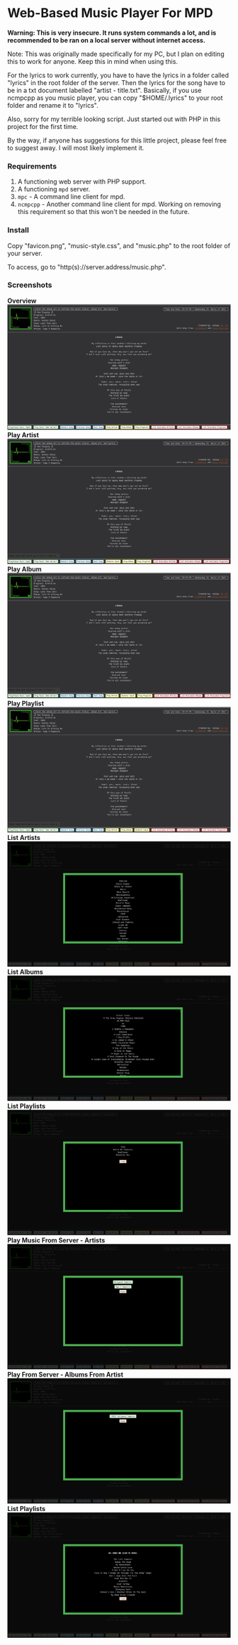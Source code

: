 # Web-Based Music Player For MPD

**Warning: This is very insecure. It runs system commands a lot, and is recommended to be ran on a local server without internet access.**

Note: This was originally made specifically for my PC, but I plan on editing this to work for anyone. Keep this in mind when using this.

For the lyrics to work currently, you have to have the lyrics in a folder called "lyrics" in the root folder of the server. Then the lyrics for the song have to be in a txt document labelled "artist - title.txt". Basically, if you use ncmpcpp as you music player, you can copy "$HOME/.lyrics" to your root folder and rename it to "lyrics".

Also, sorry for my terrible looking script. Just started out with PHP in this project for the first time.

By the way, if anyone has suggestions for this little project, please feel free to suggest away. I will most likely implement it.

### Requirements
1. A functioning web server with PHP support.
2. A functioning `mpd` server.
3. `mpc` - A command line client for mpd.
4. `ncmpcpp` - Another command line client for mpd. Working on removing this requirement so that this won't be needed in the future.

### Install
Copy "favicon.png", "music-style.css", and "music.php" to the root folder of your server.

To access, go to "http(s)://server.address/music.php".

### Screenshots

**Overview**
![Overview](/Screenshots/Overview.png?raw=true "Overview")
**Play Artist**
![Play Artist](/Screenshots/Play%20Artist.png?raw=true "Play Artist")
**Play Album**
![Play Album](/Screenshots/Play%20Album.png?raw=true "Play Album")
**Play Playlist**
![Play Playlist](/Screenshots/Play%20Playlist.png?raw=true "Play Playlist")
**List Artists**
![List Artists](/Screenshots/List%20Artists.png?raw=true "List Artists")
**List Albums**
![List Albums](/Screenshots/List%20Albums.png?raw=true "List Albums")
**List Playlists**
![List Playlists](/Screenshots/List%20Playlists.png?raw=true "List Playlists")
**Play Music From Server - Artists**
![Play Music From Server - Artists](/Screenshots/Play%20From%20Server%20-%20Artists.png?raw=true "Play Music From Server - Artists")
**Play From Server - Albums From Artist**
![Play From Server - Albums From Artist.png](/Screenshots/Play%20From%20Server%20-%20Albums%20From%20Artist.png?raw=true "Play From Server - Albums From Artist")
**List Playlists**
![Play From Server - Songs from Album from Artist](/Screenshots/Play%20From%20Server%20-%20Songs%20from%20Album%20from%20Artist.png?raw=true "Play From Server - Songs from Album from Artist")
